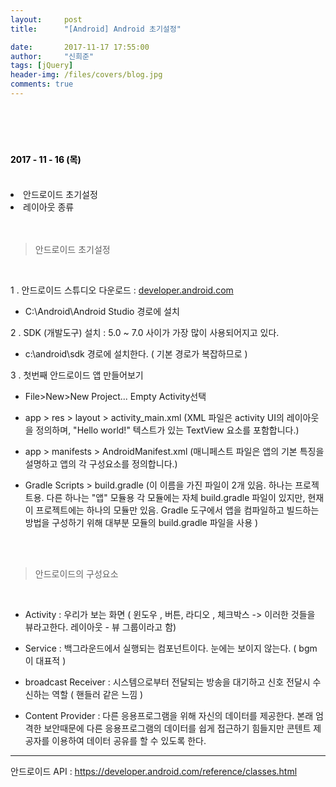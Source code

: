 ```yaml
---
layout:     post
title:      "[Android] Android 초기설정"

date:       2017-11-17 17:55:00
author:     "신희준"
tags: [jQuery]
header-img: /files/covers/blog.jpg
comments: true
---
```


<head>
 <meta property="og:type" content="website">
 <meta property="og:title" content="안드로이드 초기설정">
 <meta property="og:description" content="안드로이드 초기설정">
 <meta property="og:url" content="http://shj7242.github.io/2017/11/17/Android1/">

 <meta name="twitter:card" content="summary">
  <meta name="twitter:title" content="안드로이드 초기설정">
  <meta name="twitter:description" content="안드로이드 초기설정">
  <meta name="FACEBOOK:domain" content="http://shj7242.github.io/2017/11/17/Android1/">
  <meta name="facebook:card" content="summary">
   <meta name="facebook:title" content="안드로이드 초기설정">
   <meta name="facebook:description" content="안드로이드 초기설정">
   <meta name="facebook:domain" content="http://shj7242.github.io/2017/11/17/Android1/">


 </head>

<br>
<H4 style ="font-weight:bold; color:black;"> </H4>
<br>
<H4 style ="font-weight:bold; color : black">2017 - 11 - 16 (목)</H4>
<br>
<li>안드로이드 초기설정</li>
<li>레이아웃 종류</li>
<br>
<br>

> 안드로이드 초기설정

<br>

1 . 안드로이드 스튜디오 다운로드 : <a href = "https://developer.android.com">developer.android.com</a>

  - C:\Android\Android Studio 경로에 설치



2 . SDK (개발도구) 설치 : 5.0 ~ 7.0 사이가 가장 많이 사용되어지고 있다.   

  - c:\android\sdk 경로에 설치한다. ( 기본 경로가 복잡하므로 )


3 . 첫번째 안드로이드 앱 만들어보기

  - File>New>New Project...  Empty Activity선택

  - app > res > layout > activity_main.xml (XML 파일은 activity UI의 레이아웃을 정의하며, "Hello world!" 텍스트가 있는 TextView 요소를 포함합니다.)

  - app > manifests > AndroidManifest.xml (매니페스트 파일은 앱의 기본 특징을 설명하고 앱의 각 구성요소를 정의합니다.)

  - Gradle Scripts > build.gradle (이 이름을 가진 파일이 2개 있음. 하나는 프로젝트용. 다른 하나는 "앱" 모듈용 각 모듈에는 자체 build.gradle 파일이 있지만, 현재 이 프로젝트에는 하나의 모듈만 있음. Gradle 도구에서 앱을 컴파일하고 빌드하는 방법을 구성하기 위해 대부분 모듈의 build.gradle 파일을 사용 )


<br><br>

> 안드로이드의 구성요소

<br>

- Activity : 우리가 보는 화면 ( 윈도우 , 버튼, 라디오 , 체크박스 -> 이러한 것들을 뷰라고한다. 레이아웃 - 뷰 그룹이라고 함)


- Service : 백그라운드에서 실행되는 컴포넌트이다. 눈에는 보이지 않는다. ( bgm 이 대표적 )

- broadcast Receiver : 시스템으로부터 전달되는 방송을 대기하고 신호 전달시 수신하는 역할 ( 핸들러 같은 느낌 )

- Content Provider : 다른 응용프로그램을 위해 자신의 데이터를 제공한다. 본래 엄격한 보안때문에 다른 응용프로그램의 데이터를 쉽게 접근하기 힘들지만 콘텐트 제공자를 이용하여 데이터 공유를 할 수 있도록 한다.


******

안드로이드 API : <a href="https://developer.android.com/reference/classes.html">https://developer.android.com/reference/classes.html</a>
